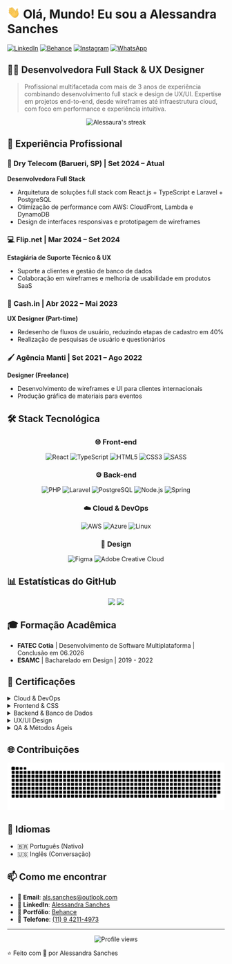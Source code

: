 # <img src="https://raw.githubusercontent.com/ABSphreak/ABSphreak/master/gifs/Hi.gif" width="30"> Olá, Mundo! Eu sou a Alessandra Sanches

[![LinkedIn](https://img.shields.io/badge/LinkedIn-0077B5?style=for-the-badge&logo=linkedin&logoColor=white)](https://www.linkedin.com/in/alessandra-sanches)
[![Behance](https://img.shields.io/badge/-Behance-0057ff?style=for-the-badge&logo=behance&logoColor=white)](https://www.behance.net/alssanches)
[![Instagram](https://img.shields.io/badge/Instagram-E4405F?style=for-the-badge&logo=instagram&logoColor=white)](https://www.instagram.com/e.vil404/)
[![WhatsApp](https://img.shields.io/badge/WhatsApp-25D366?style=for-the-badge&logo=whatsapp&logoColor=white)](https://wa.link/wajyd3)

## 👩‍💻 Desenvolvedora Full Stack & UX Designer

> Profissional multifacetada com mais de 3 anos de experiência combinando desenvolvimento full stack e design de UX/UI. Expertise em projetos end-to-end, desde wireframes até infraestrutura cloud, com foco em performance e experiência intuitiva.

<div align="center">
  <img src="https://github-readme-streak-stats.herokuapp.com/?user=Alessaura&theme=tokyonight" alt="Alessaura's streak" />
</div>

## 🚀 Experiência Profissional

### 💼 Dry Telecom (Barueri, SP) | Set 2024 – Atual
**Desenvolvedora Full Stack**
- Arquitetura de soluções full stack com React.js + TypeScript e Laravel + PostgreSQL
- Otimização de performance com AWS: CloudFront, Lambda e DynamoDB
- Design de interfaces responsivas e prototipagem de wireframes

### 💻 Flip.net | Mar 2024 – Set 2024
**Estagiária de Suporte Técnico & UX**
- Suporte a clientes e gestão de banco de dados
- Colaboração em wireframes e melhoria de usabilidade em produtos SaaS

### 🎨 Cash.in | Abr 2022 – Mai 2023
**UX Designer (Part-time)**
- Redesenho de fluxos de usuário, reduzindo etapas de cadastro em 40%
- Realização de pesquisas de usuário e questionários

### 🖌️ Agência Manti | Set 2021 – Ago 2022
**Designer (Freelance)**
- Desenvolvimento de wireframes e UI para clientes internacionais
- Produção gráfica de materiais para eventos

## 🛠️ Stack Tecnológica

<div align="center">

### 🌐 Front-end
![React](https://img.shields.io/badge/React-20232A?style=for-the-badge&logo=react&logoColor=61DAFB)
![TypeScript](https://img.shields.io/badge/TypeScript-007ACC?style=for-the-badge&logo=typescript&logoColor=white)
![HTML5](https://img.shields.io/badge/HTML5-E34F26?style=for-the-badge&logo=html5&logoColor=white)
![CSS3](https://img.shields.io/badge/CSS3-1572B6?style=for-the-badge&logo=css3&logoColor=white)
![SASS](https://img.shields.io/badge/Sass-CC6699?style=for-the-badge&logo=sass&logoColor=white)

### ⚙️ Back-end
![PHP](https://img.shields.io/badge/PHP-777BB4?style=for-the-badge&logo=php&logoColor=white)
![Laravel](https://img.shields.io/badge/Laravel-FF2D20?style=for-the-badge&logo=laravel&logoColor=white)
![PostgreSQL](https://img.shields.io/badge/PostgreSQL-316192?style=for-the-badge&logo=postgresql&logoColor=white)
![Node.js](https://img.shields.io/badge/Node.js-43853D?style=for-the-badge&logo=node.js&logoColor=white)
![Spring](https://img.shields.io/badge/Spring-6DB33F?style=for-the-badge&logo=spring&logoColor=white)

### ☁️ Cloud & DevOps
![AWS](https://img.shields.io/badge/AWS-232F3E?style=for-the-badge&logo=amazon-aws&logoColor=white)
![Azure](https://img.shields.io/badge/Azure-0089D6?style=for-the-badge&logo=microsoft-azure&logoColor=white)
![Linux](https://img.shields.io/badge/Linux-FCC624?style=for-the-badge&logo=linux&logoColor=black)

### 🎨 Design
![Figma](https://img.shields.io/badge/Figma-F24E1E?style=for-the-badge&logo=figma&logoColor=white)
![Adobe Creative Cloud](https://img.shields.io/badge/Adobe%20Creative%20Cloud-DA1F26?style=for-the-badge&logo=adobe-creative-cloud&logoColor=white)

</div>

## 📊 Estatísticas do GitHub

<div align="center">
  <img height="180em" src="https://github-readme-stats.vercel.app/api?username=Alessaura&show_icons=true&theme=tokyonight&include_all_commits=true&count_private=true"/>
  <img height="180em" src="https://github-readme-stats.vercel.app/api/top-langs/?username=Alessaura&layout=compact&langs_count=7&theme=tokyonight"/>
</div>

## 🎓 Formação Acadêmica

- **FATEC Cotia** | Desenvolvimento de Software Multiplataforma | Conclusão em 06.2026
- **ESAMC** | Bacharelado em Design | 2019 - 2022

## 🏅 Certificações

<details>
  <summary>Cloud & DevOps</summary>
  
  - AWS Certified Cloud Practitioner (DIO, Jan/2024)
  - Azure Cloud: Servidor + Banco de Dados (Alura, Nov/2024)
  - Formação Linux Fundamentals (DIO, Jan/2024)
</details>

<details>
  <summary>Frontend & CSS</summary>
  
  - SASS com Vite (Alura, Nov/2024)
  - React: Primeira Página Web (Alura, Dez/2022)
</details>

<details>
  <summary>Backend & Banco de Dados</summary>
  
  - Spring Boot 3: API Rest Java (Alura, Nov/2022)
  - SQL Fundamentals (LinkedIn, Abr/2022)
</details>

<details>
  <summary>UX/UI Design</summary>
  
  - UI Design Avançado (Origamid, Nov/2023)
  - Formação UX Design (Alura, Abr/2022)
  - Design System (Alura, Out/2022)
</details>

<details>
  <summary>QA & Métodos Ágeis</summary>
  
  - Quality Assurance: Gestão de Bugs (Alura)
  - Decola Tech Avanade 2024 (DIO, Dez/2023)
</details>

## 🌐 Contribuições

<div align="center">
  <img src="https://raw.githubusercontent.com/platane/snk/output/github-contribution-grid-snake-dark.svg" alt="Contribuições" />
</div>

## 💬 Idiomas

- 🇧🇷 Português (Nativo)
- 🇺🇸 Inglês (Conversação)

## 📫 Como me encontrar

- 📧 **Email**: [als.sanches@outlook.com](mailto:als.sanches@outlook.com)
- 💼 **LinkedIn**: [Alessandra Sanches](https://www.linkedin.com/in/alessandra-sanches)
- 🎨 **Portfólio**: [Behance](https://www.behance.net/alssanches)
- 📱 **Telefone**: [(11) 9 4211-4973](tel:+5511942114973)

---

<div align="center">
  <img src="https://komarev.com/ghpvc/?username=Alessaura&color=blueviolet&style=flat-square" alt="Profile views" />
</div>

⭐️ Feito com 💜 por Alessandra Sanches
